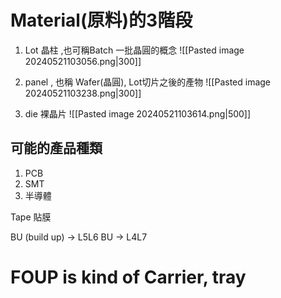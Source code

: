 # Material(原料)的3階段 

1. Lot 晶柱 ,也可稱Batch 
   一批晶圓的概念
   ![[Pasted image 20240521103056.png|300]]
   
2. panel , 也稱 Wafer(晶圓), Lot切片之後的產物
   ![[Pasted image 20240521103238.png|300]]
   
3. die 裸晶片
![[Pasted image 20240521103614.png|500]]



## 可能的產品種類 

1. PCB 
2. SMT 
3. 半導體



Tape 貼膜



BU (build up) -> L5L6
BU -> L4L7




# FOUP is kind of Carrier, tray





